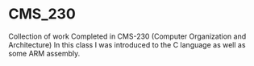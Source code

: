 # CMS_230
Collection of work Completed in CMS-230 (Computer Organization and Architecture)
In this class I was introduced to the C language as well as some ARM assembly. 
